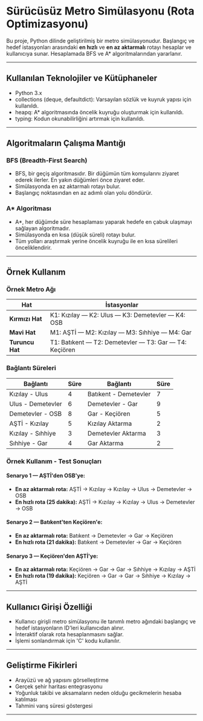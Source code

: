 # Sürücüsüz Metro Simülasyonu (Rota Optimizasyonu)
Bu proje, Python dilinde geliştirilmiş bir metro simülasyonudur. Başlangıç ve hedef istasyonları arasındaki **en hızlı** ve **en az aktarmalı** rotayı hesaplar ve kullanıcıya sunar. Hesaplamada BFS ve A* algoritmalarından yararlanır.

---
## Kullanılan Teknolojiler ve Kütüphaneler
- Python 3.x
- collections (deque, defaultdict): Varsayılan sözlük ve kuyruk yapısı için kullanıldı.
- heapq: A* algoritmasında öncelik kuyruğu oluşturmak için kullanıldı.
- typing: Kodun okunabilirliğini artırmak için kullanıldı.
---
## Algoritmaların Çalışma Mantığı
### BFS (Breadth-First Search)
- BFS, bir geçiş algoritmasıdır. Bir düğümün tüm komşularını ziyaret ederek ilerler. En yakın düğümleri önce ziyaret eder.
- Simülasyonda en az aktarmalı rotayı bulur.
- Başlangıç noktasından en az adımlı olan yolu döndürür.

### A* Algoritması
- A*, her düğümde süre hesaplaması yaparak hedefe en çabuk ulaşmayı sağlayan algoritmadır.
- Simülasyonda en kısa (düşük süreli) rotayı bulur.
- Tüm yolları araştırmak yerine öncelik kuyruğu ile en kısa sürelileri önceliklendirir.
---
## Örnek Kullanım
### Örnek Metro Ağı
| Hat            | İstasyonlar                                                     |
|----------------|-----------------------------------------------------------------|
| **Kırmızı Hat**| K1: Kızılay — K2: Ulus — K3: Demetevler — K4: OSB               |
| **Mavi Hat**   | M1: AŞTİ — M2: Kızılay — M3: Sıhhiye — M4: Gar                  |
| **Turuncu Hat**| T1: Batıkent — T2: Demetevler — T3: Gar — T4: Keçiören          |

### Bağlantı Süreleri
| Bağlantı                  | Süre | Bağlantı                  | Süre |
|---------------------------|------|---------------------------|------|
| Kızılay - Ulus            |   4  | Batıkent - Demetevler     |   7  |
| Ulus - Demetevler         |   6  | Demetevler - Gar          |   9  |
| Demetevler - OSB          |   8  | Gar - Keçiören            |   5  |
| AŞTİ - Kızılay            |   5  | Kızılay Aktarma           |   2  |
| Kızılay - Sıhhiye         |   3  | Demetevler Aktarma        |   3  |
| Sıhhiye - Gar             |   4  | Gar Aktarma               |   2  |

### Örnek Kullanım - Test Sonuçları
#### Senaryo 1 — AŞTİ'den OSB'ye:
- **En az aktarmalı rota:** AŞTİ -> Kızılay -> Kızılay -> Ulus -> Demetevler -> OSB
- **En hızlı rota (25 dakika):** AŞTİ -> Kızılay -> Kızılay -> Ulus -> Demetevler -> OSB

#### Senaryo 2 — Batıkent'ten Keçiören'e:
- **En az aktarmalı rota:** Batıkent -> Demetevler -> Gar -> Keçiören
- **En hızlı rota (21 dakika):** Batıkent -> Demetevler -> Gar -> Keçiören

#### Senaryo 3 — Keçiören'den AŞTİ'ye:
- **En az aktarmalı rota:** Keçiören -> Gar -> Gar -> Sıhhiye -> Kızılay -> AŞTİ
- **En hızlı rota (19 dakika):** Keçiören -> Gar -> Gar -> Sıhhiye -> Kızılay -> AŞTİ
---
## Kullanıcı Girişi Özelliği
- Kullanıcı girişli metro simülasyonu ile tanımlı metro ağındaki başlangıç ve hedef istasyonların ID'leri kullanıcıdan alınır.
- İnteraktif olarak rota hesaplanmasını sağlar.
- İşlemi sonlandırmak için 'C' kodu kullanılır.
---
## Geliştirme Fikirleri
- Arayüzü ve ağ yapısını görselleştirme
- Gerçek şehir haritası entegrasyonu
- Yoğunluk takibi ve aksamaların neden olduğu gecikmelerin hesaba katılması
- Tahmini varış süresi göstergesi
---

